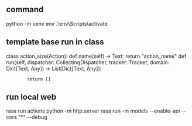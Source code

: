 ## command

python -m venv env
.\env\Scripts\activate


## template base run in class 
class action_size(Action):
    def name(self) -> Text:
        return "action_name"
    def run(self, dispatcher: CollectingDispatcher,
            tracker: Tracker,
            domain: Dict[Text, Any]) -> List[Dict[Text, Any]]:

            return []


## run local web
rasa run actions
python -m http.server 
rasa run -m models --enable-api --cors "*" --debug
